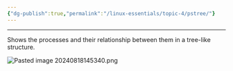```yaml
---
{"dg-publish":true,"permalink":"/linux-essentials/topic-4/pstree/"}
---
```


---
Shows the processes and their relationship between them in a tree-like structure.

![Pasted image 20240818145340.png](/img/user/Linux%20Essentials/Topic%204/Topic4%20reference%20images/Pasted%20image%2020240818145340.png)
